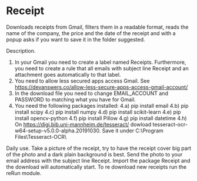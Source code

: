 # Receipt
Downloads receipts from Gmail, filters them in a readable format, reads the name of the company, the price and the date of the receipt and with a popup asks if you want to save it in the folder suggested.

Description.
1) In your Gmail you need to create a label named Receipts. Furthermore, you need to create a rule that all emails with subject line Receipt and an attachment goes automatically to that label.
2) You need to allow less secured apps access Gmail. See https://devanswers.co/allow-less-secure-apps-access-gmail-account/
3) In the download file you need to change EMAIL_ACCOUNT and PASSWORD to matching what you have for Gmail.
4) You need the following packages installed:
4.a) pip install email
4.b) pip install scipy
4.c) pip install numpy
4.d) pip install scikit-learn
4.e) pip install opencv-python
4.f) pip install Pillow
4.g) pip install datetime
4.h) On https://digi.bib.uni-mannheim.de/tesseract/ dowload tesseract-ocr-w64-setup-v5.0.0-alpha.20191030. Save it under C:\Program Files\Tesseract-OCR\
 
Daily use.
Take a picture of the receipt, try to have the receipt cover big part of the photo and a dark plain background is best. Send the photo to your email address with the subject line Receipt. Import the package Receipt and the download will automatically start. To re download new receipts run the reRun module.

  
